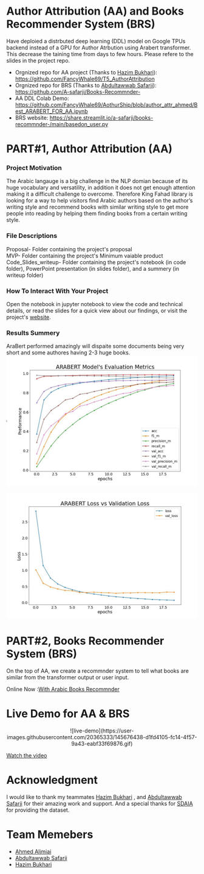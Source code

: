 # Author Attribution (AA) and Books Recommender System (BRS)
Have deploied a distrbuted deep learning (DDL) model on Google TPUs backend instead of a GPU for Author Atrbution using Arabert transformer. This decrease the taining time from days to few hours. Please refere to the slides in the project repo.

* Orgnized repo for AA project (Thanks to [Hazim Bukhari](https://github.com/FancyWhale69)): https://github.com/FancyWhale69/T5_AuthorAttribution
* Orgnized repo for BRS (Thanks to [Abdultawwab Safarji](https://github.com/A-safarji)): https://github.com/A-safarji/Books-Recommnder-
* AA DDL Colab Demo: https://github.com/FancyWhale69/AothurShip/blob/author_attr_ahmed/Best_ARABERT_FOR_AA.ipynb
* BRS website: https://share.streamlit.io/a-safarji/books-recommnder-/main/basedon_user.py 


# PART#1, Author Attribution (AA)

### Project Motivation  
The Arabic langauge is a big challenge in the NLP domian because of its huge vocabulary and versatility, in addition it does not get enough attention making it a difficult challenge to overcome. Therefore King Fahad library is looking for a way to help visitors find Arabic authors based on the author’s writing style and recommend books with similar writing style to get more people into reading by helping them finding books from a certain writing style.  

### File Descriptions  
Proposal- Folder containing the project's proposal  
MVP- Folder containing the project's Minimum vaiable product  
Code_Slides_writeup- Folder containing the project's notebook (in code folder), PowerPoint presentation (in slides folder), and a summery (in writeup folder)

### How To Interact With Your Project  
Open the notebook in jupyter notebook to view the code and technical details, or read the slides for a quick view about our findings, or visit the project's [website](https://share.streamlit.io/a-safarji/books-recommnder-/main/basedon_user.py).  

### Results Summery  
AraBert performed amazingly will dispaite some documents being very short and some authores having 2-3 huge books.  
![dash](https://github.com/FancyWhale69/T5_AuthorAttribution/raw/main/aa1.PNG)  

![dash2](https://github.com/FancyWhale69/T5_AuthorAttribution/raw/main/aa2.PNG)  

# PART#2, Books Recommender System (BRS)  
On the top of AA, we create a recommnder system to tell what books are similar from the transformer output or user input.


Online Now :[With Arabic Books Recommnder](https://share.streamlit.io/a-safarji/books-recommnder-/main/basedon_user.py)


# Live Demo for AA & BRS
<p align="center">
![live-demo](https://user-images.githubusercontent.com/20365333/145676438-d1fd4105-fc14-4f57-9a43-eabf33f69876.gif)
</p>




[Watch the video](https://streamable.com/7kjspy)


# Acknowledgment  
I would like to thank my teammates [Hazim Bukhari](https://github.com/FancyWhale69)  , and [Abdultawwab Safarji](https://github.com/A-safarji) for their amazing work and support.
And a special thanks for [SDAIA](https://sourceforge.net/projects/tashkeela/) for providing the dataset.

# Team Memebers
* [Ahmed Aljmiai](https://github.com/AAljmiai)  
* [Abdultawwab Safarji](https://github.com/A-safarji)
* [Hazim Bukhari](https://github.com/FancyWhale69)  
